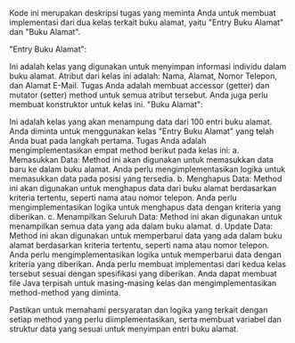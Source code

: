 Kode ini merupakan deskripsi tugas yang meminta Anda untuk membuat implementasi dari dua kelas terkait buku alamat, yaitu "Entry Buku Alamat" dan "Buku Alamat".

"Entry Buku Alamat":

Ini adalah kelas yang digunakan untuk menyimpan informasi individu dalam buku alamat.
Atribut dari kelas ini adalah: Nama, Alamat, Nomor Telepon, dan Alamat E-Mail.
Tugas Anda adalah membuat accessor (getter) dan mutator (setter) method untuk semua atribut tersebut.
Anda juga perlu membuat konstruktor untuk kelas ini.
"Buku Alamat":

Ini adalah kelas yang akan menampung data dari 100 entri buku alamat.
Anda diminta untuk menggunakan kelas "Entry Buku Alamat" yang telah Anda buat pada langkah pertama.
Tugas Anda adalah mengimplementasikan empat method berikut pada kelas ini:
a. Memasukkan Data: Method ini akan digunakan untuk memasukkan data baru ke dalam buku alamat. Anda perlu mengimplementasikan logika untuk memasukkan data pada posisi yang tersedia.
b. Menghapus Data: Method ini akan digunakan untuk menghapus data dari buku alamat berdasarkan kriteria tertentu, seperti nama atau nomor telepon. Anda perlu mengimplementasikan logika untuk menghapus data dengan kriteria yang diberikan.
c. Menampilkan Seluruh Data: Method ini akan digunakan untuk menampilkan semua data yang ada dalam buku alamat.
d. Update Data: Method ini akan digunakan untuk memperbarui data yang ada dalam buku alamat berdasarkan kriteria tertentu, seperti nama atau nomor telepon. Anda perlu mengimplementasikan logika untuk memperbarui data dengan kriteria yang diberikan.
Anda perlu membuat implementasi dari kedua kelas tersebut sesuai dengan spesifikasi yang diberikan. Anda dapat membuat file Java terpisah untuk masing-masing kelas dan mengimplementasikan method-method yang diminta.

Pastikan untuk memahami persyaratan dan logika yang terkait dengan setiap method yang perlu diimplementasikan, serta membuat variabel dan struktur data yang sesuai untuk menyimpan entri buku alamat.
